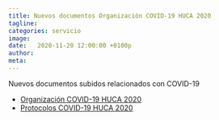 ```yaml
---
title: Nuevos documentos Organización COVID-19 HUCA 2020
tagline: 
categories: servicio
image: 
date:   2020-11-20 12:00:00 +0100p
author: 
meta: 
---
```

 
 Nuevos documentos subidos relacionados con COVID-19
 * [Organización COVID-19 HUCA 2020](https://drive.google.com/file/d/1lA87lFPffWwAkZMtf6aICAw4D4nZaIYv/view?usp=sharing)
 * [Protocolos COVID-19 HUCA 2020](https://drive.google.com/file/d/1U8zObm-n-gypu5v7-IYnV9CBKVNJP8Of/view?usp=sharing)
<!--more-->
